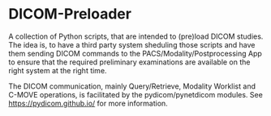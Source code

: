 # DICOM-Preloader
A collection of Python scripts, that are intended to (pre)load DICOM studies. The idea is, to have a third party system sheduling those scripts and have them sending DICOM commands to the PACS/Modality/Postprocessing App to ensure that the required preliminary examinations are available on the right system at the right time.

The DICOM communication, mainly Query/Retrieve, Modality Worklist and C-MOVE operations, is facilitated by the pydicom/pynetdicom modules. See https://pydicom.github.io/ for more information.
